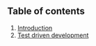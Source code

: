 ## Table of contents

1. [Introduction](#on-100-percent-code-coverage)
2. [Test driven development](#test-driven-development)
